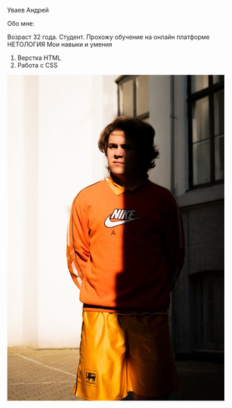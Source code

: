 Уваев Андрей

Обо мне:

Возраст 32 года. Студент. Прохожу обучение на онлайн платформе НЕТОЛОГИЯ
Мои навыки и умения
1. Верстка HTML
2. Работа с CSS

![Image alt](https://github.com/UvaevAndrey/resume/blob/master/img/pexels-photo-2905719.jpeg?raw=true)

